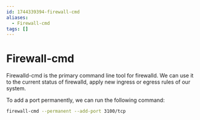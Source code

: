 ```yaml
---
id: 1744339394-firewall-cmd
aliases:
  - Firewall-cmd
tags: []
---
```


# Firewall-cmd


Firewalld-cmd is the primary command line tool for firewalld. We can use it to the current status of firewalld, apply new ingress or egress rules of our system.

To add a port permanently, we can run the following command:
```bash
firewall-cmd --permanent --add-port 3100/tcp
```

